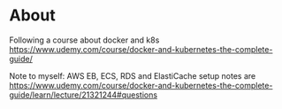 # About

Following a course about docker and k8s https://www.udemy.com/course/docker-and-kubernetes-the-complete-guide/

Note to myself: AWS EB, ECS, RDS and ElastiCache setup notes are https://www.udemy.com/course/docker-and-kubernetes-the-complete-guide/learn/lecture/21321244#questions